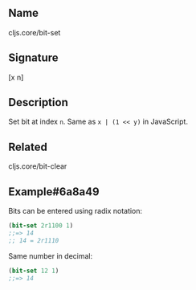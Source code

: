 ## Name
cljs.core/bit-set

## Signature
[x n]

## Description

Set bit at index `n`.  Same as `x | (1 << y)` in JavaScript.

## Related
cljs.core/bit-clear

## Example#6a8a49

Bits can be entered using radix notation:

```clj
(bit-set 2r1100 1)
;;=> 14
;; 14 = 2r1110
```

Same number in decimal:

```clj
(bit-set 12 1)
;;=> 14
```

